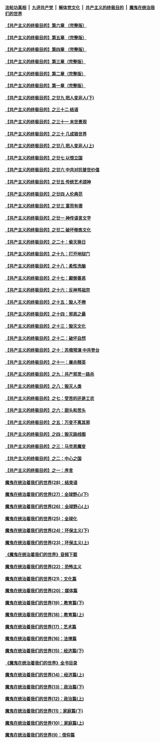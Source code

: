 ####  [法轮功真相](../../../../basic/blob/master/README.md?t=06271802) &nbsp;|&nbsp; [九评共产党](../../../../9ping.md/blob/master/README.md?t=06271802) &nbsp;|&nbsp; [解体党文化](../../../../jtdwh.md/blob/master/README.md?t=06271802)  &nbsp;|&nbsp; [共产主义的终极目的](../../../../gczydzjmd.md/blob/master/README.md?t=06271802) &nbsp;|&nbsp; [魔鬼在统治我们的世界](../../../../mgztzwmdsj.md/blob/master/README.md?t=06271802) 

#### [【共产主义的终极目的】第六章 （完整版）](../pages/nsc422/n11428913.md?t=06271802) 

#### [【共产主义的终极目的】第五章 （完整版）](../pages/nsc422/n11428912.md?t=06271802) 

#### [【共产主义的终极目的】第四章 （完整版）](../pages/nsc422/n11428907.md?t=06271802) 

#### [【共产主义的终极目的】第三章（完整版）](../pages/nsc422/n11428848.md?t=06271802) 

#### [【共产主义的终极目的】第二章（完整版）](../pages/nsc422/n11428831.md?t=06271802) 

#### [【共产主义的终极目的】第一章（完整版）](../pages/nsc422/n11417651.md?t=06271802) 

#### [【共产主义的终极目的】之廿九 把人变非人(下)](../pages/nsc422/n11344140.md?t=06271802) 

#### [【共产主义的终极目的】之三十二 结语](../pages/nsc422/n11360535.md?t=06271802) 

#### [【共产主义的终极目的】之三十一 末世景观](../pages/nsc422/n11351129.md?t=06271802) 

#### [【共产主义的终极目的】之三十 几成狼世界](../pages/nsc422/n11348280.md?t=06271802) 

#### [【共产主义的终极目的】之廿八 把人变非人(上)](../pages/nsc422/n11340492.md?t=06271802) 

#### [【共产主义的终极目的】之廿七 以恨立国](../pages/nsc422/n11336944.md?t=06271802) 

#### [【共产主义的终极目的】之廿六 中共对抗普世价值](../pages/nsc422/n11324785.md?t=06271802) 

#### [【共产主义的终极目的】之廿五 传统艺术颂神](../pages/nsc422/n11296396.md?t=06271802) 

#### [【共产主义的终极目的】之廿四 人伦典范](../pages/nsc422/n11296397.md?t=06271802) 

#### [【共产主义的终极目的】之廿三 富而有德](../pages/nsc422/n11283598.md?t=06271802) 

#### [【共产主义的终极目的】之廿一 神传语言文字](../pages/nsc422/n11263265.md?t=06271802) 

#### [【共产主义的终极目的】之廿二 破坏修炼文化](../pages/nsc422/n11245728.md?t=06271802) 

#### [【共产主义的终极目的】之二十：偷天换日](../pages/nsc422/n11238846.md?t=06271802) 

#### [【共产主义的终极目的】之十九：打开地狱门](../pages/nsc422/n11206376.md?t=06271802) 

#### [【共产主义的终极目的】之十八：柔性洗脑](../pages/nsc422/n11199994.md?t=06271802) 

#### [【共产主义的终极目的】之十七：颠倒善恶](../pages/nsc422/n11179782.md?t=06271802) 

#### [【共产主义的终极目的】之十六：反神骂祖宗](../pages/nsc422/n11166798.md?t=06271802) 

#### [【共产主义的终极目的】之十五：毁人不倦](../pages/nsc422/n11166792.md?t=06271802) 

#### [【共产主义的终极目的】之十四：邪恶之最](../pages/nsc422/n11150249.md?t=06271802) 

#### [【共产主义的终极目的】之十三：毁灭文化](../pages/nsc422/n11135227.md?t=06271802) 

#### [【共产主义的终极目的】之十二：破坏自然](../pages/nsc422/n11135214.md?t=06271802) 

#### [【共产主义的终极目的】之十：苏俄预演 中共登台](../pages/nsc422/n11118424.md?t=06271802) 

#### [【共产主义的终极目的】之十一：屠杀精英](../pages/nsc422/n11118442.md?t=06271802) 

#### [【共产主义的终极目的】之九：共产邪灵一路杀](../pages/nsc422/n11114139.md?t=06271802) 

#### [【共产主义的终极目的】之八：毁灭人类](../pages/nsc422/n11108503.md?t=06271802) 

#### [【共产主义的终极目的】之七：受苦的还是工农](../pages/nsc422/n11101809.md?t=06271802) 

#### [【共产主义的终极目的】之六：甜头和苦头](../pages/nsc422/n11096971.md?t=06271802) 

#### [【共产主义的终极目的】之五：万变不离其邪](../pages/nsc422/n11091285.md?t=06271802) 

#### [【共产主义的终极目的】之四：毁灭路线图](../pages/nsc422/n11086284.md?t=06271802) 

#### [【共产主义的终极目的】之三：马克思魔变](../pages/nsc422/n11061941.md?t=06271802) 

#### [【共产主义的终极目的】之二：中心之国](../pages/nsc422/n11047728.md?t=06271802) 

#### [【共产主义的终极目的】之一：序言](../pages/nsc422/n11086077.md?t=06271802) 

#### [魔鬼在统治着我们的世界(28)：结束语](../pages/nsc422/n10936246.md?t=06271802) 

#### [魔鬼在统治着我们的世界(27)：全球野心(下)](../pages/nsc422/n10928319.md?t=06271802) 

#### [魔鬼在统治着我们的世界(26)：全球野心(上)](../pages/nsc422/n10900318.md?t=06271802) 

#### [魔鬼在统治着我们的世界(25)：全球化](../pages/nsc422/n10788205.md?t=06271802) 

#### [魔鬼在统治着我们的世界(24)：环保主义(下)](../pages/nsc422/n10695307.md?t=06271802) 

#### [魔鬼在统治着我们的世界(23)：环保主义(上)](../pages/nsc422/n10688613.md?t=06271802) 

#### [《魔鬼在统治着我们的世界》音频下载](../pages/nsc422/n10635553.md?t=06271802) 

#### [魔鬼在统治着我们的世界(22)：恐怖主义](../pages/nsc422/n10614727.md?t=06271802) 

#### [魔鬼在统治着我们的世界(21)：文化篇](../pages/nsc422/n10597706.md?t=06271802) 

#### [魔鬼在统治着我们的世界(20)：媒体篇](../pages/nsc422/n10586579.md?t=06271802) 

#### [魔鬼在统治着我们的世界(19)：教育篇(下)](../pages/nsc422/n10564808.md?t=06271802) 

#### [魔鬼在统治着我们的世界(18)：教育篇(上)](../pages/nsc422/n10526970.md?t=06271802) 

#### [魔鬼在统治着我们的世界(17)：艺术篇](../pages/nsc422/n10499093.md?t=06271802) 

#### [魔鬼在统治着我们的世界(16)：法律篇](../pages/nsc422/n10485969.md?t=06271802) 

#### [魔鬼在统治着我们的世界(15)：经济篇(下)](../pages/nsc422/n10469975.md?t=06271802) 

#### [《魔鬼在统治着我们的世界》全书目录](../pages/nsc422/n10464261.md?t=06271802) 

#### [魔鬼在统治着我们的世界(14)：经济篇(上)](../pages/nsc422/n10457370.md?t=06271802) 

#### [魔鬼在统治着我们的世界(13)：政治篇(下)](../pages/nsc422/n10448270.md?t=06271802) 

#### [魔鬼在统治着我们的世界(12)：政治篇(上)](../pages/nsc422/n10444576.md?t=06271802) 

#### [魔鬼在统治着我们的世界(11)：家庭篇(下)](../pages/nsc422/n10440961.md?t=06271802) 

#### [魔鬼在统治着我们的世界(10)：家庭篇(上)](../pages/nsc422/n10435448.md?t=06271802) 

#### [魔鬼在统治着我们的世界(9)：信仰篇](../pages/nsc422/n10432159.md?t=06271802) 

